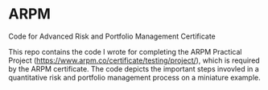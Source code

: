 # ARPM
Code for Advanced Risk and Portfolio Management Certificate

This repo contains the code I wrote for completing the ARPM Practical Project (https://www.arpm.co/certificate/testing/project/), which is required by the ARPM certificate. The code depicts the important steps invovled in a quantitative risk and portfolio management process on a miniature example.
